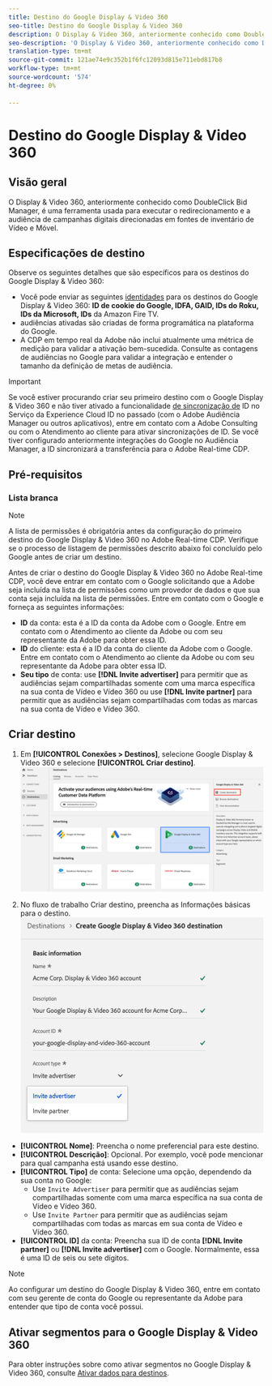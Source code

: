 ```yaml
---
title: Destino do Google Display & Video 360
seo-title: Destino do Google Display & Video 360
description: O Display & Video 360, anteriormente conhecido como DoubleClick Bid Manager, é uma ferramenta usada para executar o redirecionamento e a audiência de campanhas digitais direcionadas em fontes de inventário de Vídeo e Móvel.
seo-description: 'O Display & Video 360, anteriormente conhecido como DoubleClick Bid Manager, é uma ferramenta usada para executar o redirecionamento e a audiência de campanhas digitais direcionadas em fontes de inventário de Vídeo e Móvel. '
translation-type: tm+mt
source-git-commit: 121ae74e9c352b1f6fc12093d815e711ebd817b8
workflow-type: tm+mt
source-wordcount: '574'
ht-degree: 0%

---
```



# Destino do Google Display &amp; Video 360

## Visão geral

O Display &amp; Video 360, anteriormente conhecido como DoubleClick Bid Manager, é uma ferramenta usada para executar o redirecionamento e a audiência de campanhas digitais direcionadas em fontes de inventário de Vídeo e Móvel.

## Especificações de destino

Observe os seguintes detalhes que são específicos para os destinos do Google Display &amp; Video 360:

* Você pode enviar as seguintes [identidades](../../identity-service/namespaces.md) para os destinos do Google Display &amp; Video 360: **ID de cookie do Google, IDFA, GAID, IDs do Roku, IDs da Microsoft, IDs** da Amazon Fire TV.
* audiências ativadas são criadas de forma programática na plataforma do Google.
* A CDP em tempo real da Adobe não inclui atualmente uma métrica de medição para validar a ativação bem-sucedida. Consulte as contagens de audiências no Google para validar a integração e entender o tamanho da definição de metas de audiência.

>[!IMPORTANT]
>
>Se você estiver procurando criar seu primeiro destino com o Google Display &amp; Video 360 e não tiver ativado a funcionalidade [de sincronização de](https://docs.adobe.com/content/help/en/id-service/using/id-service-api/methods/idsync.html) ID no Serviço da Experience Cloud ID no passado (com o Adobe Audiência Manager ou outros aplicativos), entre em contato com a Adobe Consulting ou com o Atendimento ao cliente para ativar sincronizações de ID. Se você tiver configurado anteriormente integrações do Google no Audiência Manager, a ID sincronizará a transferência para o Adobe Real-time CDP.

## Pré-requisitos

### Lista branca

>[!NOTE]
>
>A lista de permissões é obrigatória antes da configuração do primeiro destino do Google Display &amp; Video 360 no Adobe Real-time CDP. Verifique se o processo de listagem de permissões descrito abaixo foi concluído pelo Google antes de criar um destino.

Antes de criar o destino do Google Display &amp; Video 360 no Adobe Real-time CDP, você deve entrar em contato com o Google solicitando que a Adobe seja incluída na lista de permissões como um provedor de dados e que sua conta seja incluída na lista de permissões. Entre em contato com o Google e forneça as seguintes informações:

* **ID** da conta: esta é a ID da conta da Adobe com o Google. Entre em contato com o Atendimento ao cliente da Adobe ou com seu representante da Adobe para obter essa ID.
* **ID** do cliente: esta é a ID da conta do cliente da Adobe com o Google. Entre em contato com o Atendimento ao cliente da Adobe ou com seu representante da Adobe para obter essa ID.
* **Seu tipo** de conta: use **[!DNL Invite advertiser]** para permitir que as audiências sejam compartilhadas somente com uma marca específica na sua conta de Vídeo e Vídeo 360 ou use **[!DNL Invite partner]** para permitir que as audiências sejam compartilhadas com todas as marcas na sua conta de Vídeo e Vídeo 360.

## Criar destino

1. Em **[!UICONTROL Conexões > Destinos]**, selecione Google Display &amp; Video 360 e selecione **[!UICONTROL Criar destino]**.
   ![Destino do Connect Google Display &amp; Video 360](/help/rtcdp/destinations/assets/google-dv360-destination.png)

2. No fluxo de trabalho Criar destino, preencha as Informações  básicas para o destino. <br>
   ![Informações básicas sobre o Google Display &amp; Video 360](/help/rtcdp/destinations/assets/google-dv360-basic-information.png)
* **[!UICONTROL Nome]**: Preencha o nome preferencial para este destino.
* **[!UICONTROL Descrição]**: Opcional. Por exemplo, você pode mencionar para qual campanha está usando esse destino.
* **[!UICONTROL Tipo]** de conta: Selecione uma opção, dependendo da sua conta no Google:
   * Use `Invite Advertiser` para permitir que as audiências sejam compartilhadas somente com uma marca específica na sua conta de Vídeo e Vídeo 360.
   * Use `Invite Partner` para permitir que as audiências sejam compartilhadas com todas as marcas em sua conta de Vídeo e Vídeo 360.
* **[!UICONTROL ID]** da conta: Preencha sua ID de conta **[!DNL Invite partner]** ou **[!DNL Invite advertiser]** com o Google. Normalmente, essa é uma ID de seis ou sete dígitos.

>[!NOTE]
>
>Ao configurar um destino do Google Display &amp; Video 360, entre em contato com seu gerente de conta do Google ou representante da Adobe para entender que tipo de conta você possui.

## Ativar segmentos para o Google Display &amp; Video 360

Para obter instruções sobre como ativar segmentos no Google Display &amp; Video 360, consulte [Ativar dados para destinos](/help/rtcdp/destinations/activate-destinations.md).